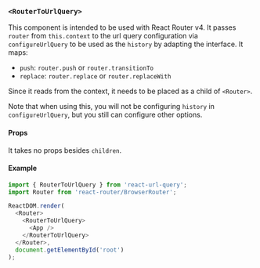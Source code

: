 ### `<RouterToUrlQuery>`

This component is intended to be used with React Router v4. It passes `router` from `this.context` to the url query configuration via `configureUrlQuery` to be used as the `history` by adapting the interface. It maps:

* `push`: `router.push` or `router.transitionTo`
* `replace`: `router.replace` or `router.replaceWith`

Since it reads from the context, it needs to be placed as a child of `<Router>`.

Note that when using this, you will not be configuring `history` in `configureUrlQuery`, but you still can configure other options.

#### Props

It takes no props besides `children`.

#### Example

```js
import { RouterToUrlQuery } from 'react-url-query';
import Router from 'react-router/BrowserRouter';

ReactDOM.render(
  <Router>
    <RouterToUrlQuery>
      <App />
    </RouterToUrlQuery>
  </Router>,
  document.getElementById('root')
);
```
